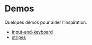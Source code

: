 # Demos

Quelques démos pour aider l'inspiration.

- [input-and-keyboard](./input-and-keyboard)
- [stripes](./stripes)
